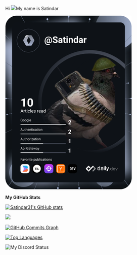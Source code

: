 Hi ![](https://user-images.githubusercontent.com/18350557/176309783-0785949b-9127-417c-8b55-ab5a4333674e.gif)My name is Satindar


<a href="https://app.daily.dev/satindar"><img src="https://github.com/satindar31/satindar31/blob/main/devcard.svg" width="400" alt="Satindar's Dev Card"/></a>



<b>My GitHub Stats</b>

<a href="http://www.github.com/Satindar31"><img src="https://github-readme-stats.vercel.app/api?username=Satindar31&show_icons=true&hide=&count_private=true&title_color=0891b2&text_color=ffffff&icon_color=0891b2&bg_color=1c1917&hide_border=true&show_icons=true" alt="Satindar31's GitHub stats" /></a>

<a href="http://www.github.com/Satindar31"><img src="https://github-readme-streak-stats.herokuapp.com/?user=Satindar31&stroke=ffffff&background=1c1917&ring=0891b2&fire=0891b2&currStreakNum=ffffff&currStreakLabel=0891b2&sideNums=ffffff&sideLabels=ffffff&dates=ffffff&hide_border=true" /></a>

<a href="http://www.github.com/Satindar31"><img src="https://github-readme-activity-graph.cyclic.app/graph?username=Satindar31&bg_color=1c1917&color=ffffff&line=0891b2&point=ffffff&area_color=1c1917&area=true&hide_border=true&custom_title=GitHub%20Commits%20Graph" alt="GitHub Commits Graph" /></a>

<a href="https://github.com/Satindar31" align="left"><img src="https://github-readme-stats.vercel.app/api/top-langs/?username=Satindar31&langs_count=10&title_color=0891b2&text_color=ffffff&icon_color=0891b2&bg_color=1c1917&hide_border=true&locale=en&custom_title=Top%20%Languages" alt="Top Languages" /></a>

![My Discord Status](https://discord.c99.nl/widget/theme-4/713254655999868931.png )
